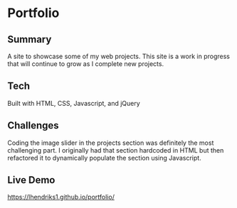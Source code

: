 # Portfolio

## Summary
A site to showcase some of my web projects. This site is a work in progress that will continue to grow as I complete new projects.

## Tech
Built with HTML, CSS, Javascript, and jQuery

## Challenges
Coding the image slider in the projects section was definitely the most challenging part. I originally had that section hardcoded in HTML but then refactored it to dynamically populate the section using Javascript.

## Live Demo
https://lhendriks1.github.io/portfolio/
